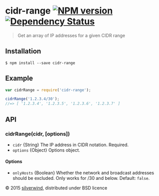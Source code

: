 # cidr-range [![NPM version](https://img.shields.io/npm/v/cidr-range.svg?style=flat)](https://www.npmjs.org/package/cidr-range) [![Dependency Status](http://img.shields.io/david/silverwind/cidr-range.svg?style=flat)](https://david-dm.org/silverwind/cidr-range)
> Get an array of IP addresses for a given CIDR range

## Installation
```
$ npm install --save cidr-range
```

## Example
```js
var cidrRange = require('cidr-range');

cidrRange('1.2.3.4/30');
//=> [ '1.2.3.4', '1.2.3.5', '1.2.3.6', '1.2.3.7' ]
```

## API
### cidrRange(cidr, [options])
- `cidr` {String} The IP address in CIDR notation. Required.
- `options` {Object} Options object.

#### Options
- `onlyHosts` {Boolean} Whether the network and broadcast addresses should be excluded. Only works for /30 and below. Default: `false`.

© 2015 [silverwind](https://github.com/silverwind), distributed under BSD licence
